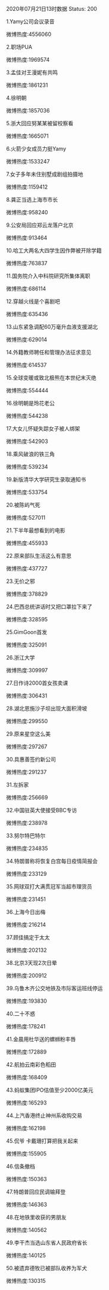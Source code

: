 2020年07月21日13时数据
Status: 200

1.Yamy公司会议录音

微博热度:4556060

2.职场PUA

微博热度:1969574

3.孟佳对王漫妮有共鸣

微博热度:1861231

4.徐明朝

微博热度:1857036

5.浙大回应努某某被留校察看

微博热度:1665071

6.火箭少女成员力挺Yamy

微博热度:1533247

7.女子多年未住别墅成剧组拍摄地

微博热度:1159412

8.龚正当选上海市市长

微博热度:958240

9.公安局回应郑云龙落户北京

微博热度:913464

10.哈工大两名大四学生因作弊被开除学籍

微博热度:763837

11.国务院介入中科院研究所集体离职

微博热度:686114

12.穿越火线是个喜剧吧

微博热度:635436

13.山东紧急调配60万毫升血液支援湖北

微博热度:629014

14.外籍教师聘任和管理办法征求意见

微博热度:614537

15.全球变暖或致北极熊在本世纪末灭绝

微博热度:554444

16.徐明朝是玲花老公

微博热度:544238

17.大女儿怀疑失踪女子被人绑架

微博热度:542903

18.乘风破浪的铁三角

微博热度:539234

19.新版清华大学研究生录取通知书

微博热度:533754

20.被陈屿气死

微博热度:527011

21.下半年最想看到的电影

微博热度:455933

22.原来部队生活这么有意思

微博热度:437727

23.无价之邪

微博热度:378829

24.巴西总统讲话时又把口罩拉下来了

微博热度:328595

25.GimGoon首发

微博热度:325091

26.浙江大学

微博热度:309997

27.日作诗2000首女孩卖课

微博热度:306431

28.湖北恩施沙子坝出现大面积滑坡

微博热度:299550

29.原来星空这么美

微博热度:297267

30.具惠善签约新公司

微博热度:291237

31.左拆家

微博热度:256669

32.中国驻英大使接受BBC专访

微博热度:238978

33.努尔特巴特尔

微博热度:234835

34.特朗普称将恢复白宫每日疫情简报会

微博热度:233129

35.网球双打大满贯冠军当超市理货员

微博热度:231451

36.上海今日出梅

微博热度:216214

37.顾佳搞定于太太

微博热度:202132

38.北京3天现2次日晕

微博热度:200912

39.乌鲁木齐公交地铁及市际客运班线停运

微博热度:193830

40.二十不惑

微博热度:178241

41.金晨用杜华送的螺蛳粉丰唇

微博热度:172889

42.航拍云南彩色稻田

微博热度:168409

43.蚂蚁集团IPO估值至少2000亿美元

微博热度:165293

44.上汽香港终止神州系收购交易

微博热度:162198

45.侃爷 卡戴珊打算把我关起来

微博热度:155905

46.信条撤档

微博热度:150363

47.特朗普回应民调输拜登

微博热度:146363

48.在地铁里收获的男朋友

微博热度:140562

49.李干杰当选山东省人民政府省长

微博热度:140125

50.被遗弃德牧已被部队收养为军犬

微博热度:130315

